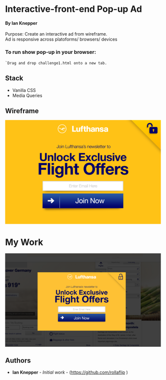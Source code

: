 # Interactive-front-end Pop-up Ad
#### By Ian Knepper


Purpose: Create an interactive ad from wireframe.<br>
Ad is responsive across platoforms/ browsers/ devices<br>

### To run show pop-up in your browser:
```
`Drag and drop challenge1.html onto a new tab.
```


## Stack
* Vanilla CSS
* Media Queries

## Wireframe
![Preview1](./assets/wireframe-popup.png )

# My Work
![Preview1](./assets/my-pop-up.png)

## Authors

* **Ian Knepper** - *Initial work* - (https://github.com/rollaflip )

